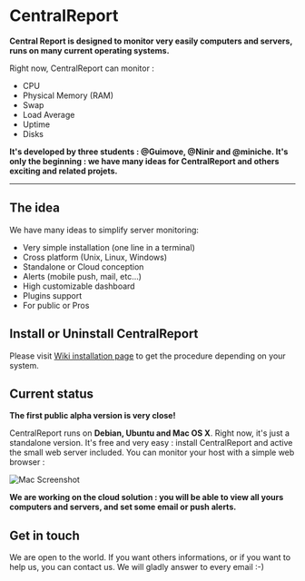 # CentralReport

**Central Report is designed to monitor very easily computers and servers, runs on many current operating systems.**

Right now, CentralReport can monitor :

* CPU
* Physical Memory (RAM)
* Swap
* Load Average
* Uptime
* Disks

**It's developed by three students : @Guimove, @Ninir and @miniche. It's only the beginning : we have many ideas for CentralReport and others exciting and related projets.**

****

## The idea

We have many ideas to simplify server monitoring:

* Very simple installation (one line in a terminal)
* Cross platform (Unix, Linux, Windows)
* Standalone or Cloud conception
* Alerts (mobile push, mail, etc…)
* High customizable dashboard
* Plugins support
* For public or Pros


## Install or Uninstall CentralReport
Please visit [Wiki installation page](https://github.com/miniche/CentralReport/wiki/Installation) to get the procedure depending on your system.


## Current status
**The first public alpha version is very close!**

CentralReport runs on **Debian, Ubuntu and Mac OS X**.
Right now, it's just a standalone version. It's free and very easy : install CentralReport and active the small web server included. You can monitor your host with a simple web browser : 

![Mac Screenshot](https://raw.github.com/miniche/CentralReport/develop-doc/tools/screenshots/Capture_Mac.png)



__We are working on the cloud solution : you will be able to view all yours computers and servers, and set some email or push alerts.__


## Get in touch
We are open to the world. If you want others informations, or if you want to help us, you can contact us.
We will gladly answer to every email :-)
